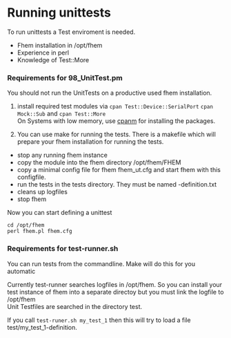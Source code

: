 # Running unittests # 

To run unittests a Test enviroment is needed. 

- Fhem installation in /opt/fhem
- Experience in perl
- Knowledge of Test::More 

### Requirements for 98_UnitTest.pm ###

You should not run the UnitTests on a productive used fhem installation.


1. install required test modules via `cpan Test::Device::SerialPort` `cpan Mock::Sub` and `cpan Test::More`  
On Systems with low memory, use [cpanm](https://metacpan.org/pod/App::cpanminus)
 for installing the packages.

2. You can use make for running the tests. There is a makefile which will prepare your fhem installation for running the tests.
- stop any running fhem instance
- copy the module into the fhem  directory /opt/fhem/FHEM
- copy a minimal config file for fhem fhem_ut.cfg and start fhem with this configfile.
- run the tests in the tests directory. They must be named <name of test>-definition.txt
- cleans up logfiles
- stop fhem

 


Now you can start defining a unittest

```
cd /opt/fhem
perl fhem.pl fhem.cfg
```


### Requirements for test-runner.sh ### 
You can run tests from the commandline. Make will do this for you automatic

Currently test-runner searches logfiles in /opt/fhem. So you can install your test instance of fhem into a separate directoy but you must link the logfile to /opt/fhem  
Unit Testfiles are searched in the directory test.  

If you call `test-runer.sh my_test_1` then this will try to load a file test/my_test_1-definition.



